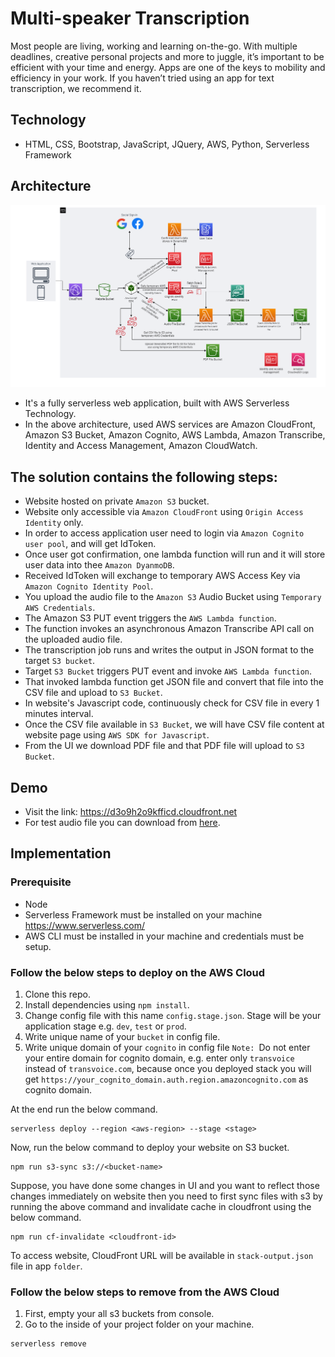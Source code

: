 # Multi-speaker Transcription
Most people are living, working and learning on-the-go. With multiple deadlines, creative personal projects and more to juggle, it’s important to be efficient with your time and energy. Apps are one of the keys to mobility and efficiency in your work. If you haven’t tried using an app for text transcription, we recommend it. 

## Technology
- HTML, CSS, Bootstrap, JavaScript, JQuery, AWS, Python, Serverless Framework

## Architecture
![This is an image](./app/docs/Architecture.png)

- It's a fully serverless web application, built with AWS Serverless Technology.
- In the above architecture, used AWS services are Amazon CloudFront, Amazon S3 Bucket, Amazon Cognito, AWS Lambda, Amazon Transcribe, Identity and Access Management, Amazon CloudWatch.

## The solution contains the following steps:
- Website hosted on private `Amazon S3` bucket.
- Website only accessible via `Amazon CloudFront` using `Origin Access Identity` only.
- In order to access application user need to login via `Amazon Cognito user pool`, and will get IdToken.
- Once user got confirmation, one lambda function will run and it will store user data into thee `Amazon DyanmoDB`.
- Received IdToken will exchange to temporary AWS Access Key via `Amazon Cognito Identity Pool`.
- You upload the audio file to the `Amazon S3` Audio Bucket using `Temporary AWS Credentials`.
- The Amazon S3 PUT event triggers the `AWS Lambda function`.
- The function invokes an asynchronous Amazon Transcribe API call on the uploaded audio file.
- The transcription job runs and writes the output in JSON format to the target `S3 bucket`.
- Target `S3 Bucket` triggers PUT event and invoke `AWS Lambda function`.
- That invoked lambda function get JSON file and convert that file into the CSV file and upload to `S3 Bucket`.
- In website's Javascript code, continuously check for CSV file in every 1 minutes interval.
- Once the CSV file available in `S3 Bucket`, we will have CSV file content at website page using `AWS SDK for Javascript`.
- From the UI we download PDF file and that PDF file will upload to `S3 Bucket`.

## Demo
- Visit the link: https://d3o9h2o9kfficd.cloudfront.net
- For test audio file you can download from [here](https://github.com/ParthTrambadiya/multi-speaker-transcribe/raw/master/app/docs/medical-diarization.wav).
## Implementation
### Prerequisite
- Node
- Serverless Framework must be installed on your machine https://www.serverless.com/
- AWS CLI must be installed in your machine and credentials must be setup.

### Follow the below steps to deploy on the AWS Cloud
1. Clone this repo.
2. Install dependencies using `npm install`.
3. Change config file with this name `config.stage.json`. Stage will be your application stage e.g. `dev`, `test` or `prod`.
4. Write unique name of your `bucket` in config file. 
5. Write unique domain of your `cognito` in config file `Note: `Do not enter your entire domain for cognito domain, e.g. enter only `transvoice` instead of `transvoice.com`, because once you deployed stack you will get `https://your_cognito_domain.auth.region.amazoncognito.com` as cognito domain.

At the end run the below command.
```
serverless deploy --region <aws-region> --stage <stage>
```
Now, run the below command to deploy your website on S3 bucket.
```
npm run s3-sync s3://<bucket-name>
```

Suppose, you have done some changes in UI and you want to reflect those changes immediately on website then you need to first sync files with s3 by running the above command and invalidate cache in cloudfront using the below command.
```
npm run cf-invalidate <cloudfront-id>
``` 

To access website, CloudFront URL will be available in `stack-output.json` file in app `folder`.

### Follow the below steps to remove from the AWS Cloud
1. First, empty your all s3 buckets from console.
2. Go to the inside of your project folder on your machine.
```
serverless remove
```

